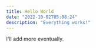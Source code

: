 ```yaml
---
title: Hello World
date: "2022-10-02T05:08:24"
description: "Everything works!"
---
```


I'll add more eventually.